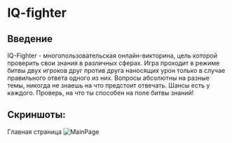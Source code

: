 # IQ-fighter
## Введение
IQ-Fighter - многопользовательская онлайн-викторина, цель которой проверить свои знания в различных сферах. Игра проходит в режиме битвы двух игроков друг против друга наносящих урон только в случае правильного ответа одного из них. Вопросы абсолютны на разные темы, никогда не знаешь на что предстоит отвечать. Шансы есть у каждого. Проверь, на что ты способен на поле битвы знаний!   
## Скриншоты:
Главная страница
![MainPage](https://user-images.githubusercontent.com/39553168/176542732-5f8d63a0-a263-42b3-aacd-79639b1110a6.png)

